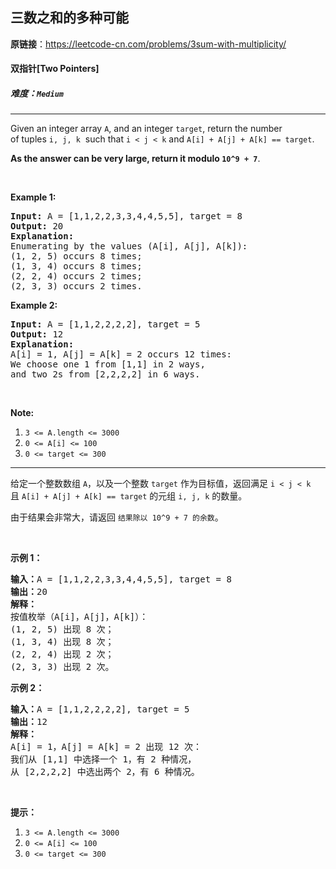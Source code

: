 ## 三数之和的多种可能

**原链接**：<https://leetcode-cn.com/problems/3sum-with-multiplicity/>

#### 双指针[Two Pointers]    

##### 难度：**`Medium`**

----- 
<p>Given an integer array <code>A</code>, and an integer <code>target</code>, return the number of&nbsp;tuples&nbsp;<code>i, j, k</code>&nbsp; such that <code>i &lt; j &lt; k</code> and&nbsp;<code>A[i] + A[j] + A[k] == target</code>.</p>

<p><strong>As the answer can be very large, return it modulo&nbsp;<code>10^9 + 7</code></strong>.</p>

<p>&nbsp;</p>

<p><strong>Example 1:</strong></p>

<pre>
<strong>Input: </strong>A = <span id="example-input-1-1">[1,1,2,2,3,3,4,4,5,5]</span>, target = <span id="example-input-1-2">8</span>
<strong>Output: </strong><span id="example-output-1">20</span>
<strong>Explanation: </strong>
Enumerating by the values (A[i], A[j], A[k]):
(1, 2, 5) occurs 8 times;
(1, 3, 4) occurs 8 times;
(2, 2, 4) occurs 2 times;
(2, 3, 3) occurs 2 times.
</pre>

<div>
<p><strong>Example 2:</strong></p>

<pre>
<strong>Input: </strong>A = <span id="example-input-2-1">[1,1,2,2,2,2]</span>, target = <span id="example-input-2-2">5</span>
<strong>Output: </strong><span id="example-output-2">12</span>
<strong>Explanation: </strong>
A[i] = 1, A[j] = A[k] = 2 occurs 12 times:
We choose one 1 from [1,1] in 2 ways,
and two 2s from [2,2,2,2] in 6 ways.
</pre>

<p>&nbsp;</p>
</div>

<p><strong>Note:</strong></p>

<ol>
	<li><code>3 &lt;= A.length &lt;= 3000</code></li>
	<li><code>0 &lt;= A[i] &lt;= 100</code></li>
	<li><code>0 &lt;= target &lt;= 300</code></li>
</ol>

----- 
<p>给定一个整数数组&nbsp;<code>A</code>，以及一个整数&nbsp;<code>target</code>&nbsp;作为目标值，返回满足 <code>i &lt; j &lt; k</code> 且&nbsp;<code>A[i] + A[j] + A[k] == target</code>&nbsp;的元组&nbsp;<code>i, j, k</code>&nbsp;的数量。</p>

<p>由于结果会非常大，请返回 <code>结果除以 10^9 + 7 的余数</code>。</p>

<p>&nbsp;</p>

<p><strong>示例 1：</strong></p>

<pre><strong>输入：</strong>A = [1,1,2,2,3,3,4,4,5,5], target = 8
<strong>输出：</strong>20
<strong>解释：</strong>
按值枚举（A[i]，A[j]，A[k]）：
(1, 2, 5) 出现 8 次；
(1, 3, 4) 出现 8 次；
(2, 2, 4) 出现 2 次；
(2, 3, 3) 出现 2 次。
</pre>

<p><strong>示例 2：</strong></p>

<pre><strong>输入：</strong>A = [1,1,2,2,2,2], target = 5
<strong>输出：</strong>12
<strong>解释：</strong>
A[i] = 1，A[j] = A[k] = 2 出现 12 次：
我们从 [1,1] 中选择一个 1，有 2 种情况，
从 [2,2,2,2] 中选出两个 2，有 6 种情况。
</pre>

<p>&nbsp;</p>

<p><strong>提示：</strong></p>

<ol>
	<li><code>3 &lt;= A.length &lt;= 3000</code></li>
	<li><code>0 &lt;= A[i] &lt;= 100</code></li>
	<li><code>0 &lt;= target &lt;= 300</code></li>
</ol>
